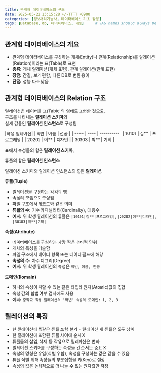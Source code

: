 ```yaml
---
title: 관계형 데이터베이스의 구조
date: 2025-05-22 13:15:28 +/-TTTT +0900
categories: [정보처리기능사, 데이터베이스 기초 활용]
tags: [Database, db, 데이터베이스, 개념]     # TAG names should always be lowercase
---
```


## 관계형 데이터베이스의 개요
* 관계형 데이터베이스를 구성하는 개체(Entity)나 관계(Relationship)를 릴레이션(Relation)이라는 표(Table)로 표현
* **종류:** 개체 릴레이션(개체 표현), 관계 릴레이션(관계 표현)
* **장점:** 간결, 보기 편함, 다른 DB로 변환 용이
* **단점:** 성능 다소 낮음

## 관계형 데이터베이스의 Relation 구조
릴레이션은 데이터를 표(Table)의 형태로 표현한 것으로, <br>
구조를 나타내는 **릴레이션 스키마**와 <br>
실제 값들인 **릴레이션 인스턴스**로 구성됨

|학생 릴레이션|
| 학번  | 이름 | 전공       |
| ----- | ---- | ---------- |
| 10101 | 김** | 프로그래밍 |
| 20202 | 이** | 디자인     |
| 30303 | 박** | 기획       |

표에서 속성들의 합은 **릴레이션 스키마**,

튜플의 합은 **릴레이션 인스턴스**,

릴레이션 스키마와 릴레이션 인스턴스의 합은 **릴레이션**.


**튜플(Tuple)**
* 릴레이션을 구성하는 각각의 행
* 속성의 모음으로 구성됨
* 파일 구조에서 레코드와 같은 의미
* **튜플의 수:** 기수 카디널리티(Cardinality), 대응수
* **예시:** 위 학생 릴레이션의 튜플은 `|10101|김**|프로그래밍|`, `|20202|이**|디자인|`, `|30303|박**|기획|`

**속성(Attribute)**
* 데이터베이스를 구성하는 가장 작은 논리적 단위
* 개체의 특성을 기술함
* 파일 구조에서 데이터 항목 또는 데이터 필드에 해당
* **속성의 수:** 차수,디그리(Degree)
* **예시:** 위 학생 릴레이션의 속성은 `학번, 이름, 전공`

**도메인(Domain)**
* 하나의 속성이 취할 수 있는 같은 타입의 원자(Atomic)값의 집합
* 속성 값의 합법 여부 검사에도 사용
* **예시:** `중학교 학생 릴레이션의 '학년' 속성의 도메인: 1, 2, 3`

## 릴레이션의 특징
* 한 릴레이션에 똑같은 튜플 포함 불가 = 릴레이션 내 튜플은 모두 상이
* 한 릴레이션에 포함된 튜플 사이에 순서 X
* 튜플들의 삽입, 삭제 등 작업으로 릴레이션은 변화
* 릴레이션 스키마를 구성하는 속성들 간 순서는 중요 X
* 속성의 명칭은 유일(식별 위함), 속성을 구성하는 값은 같을 수 있음
* 튜플 식별 위해 속성들의 부분집합을 키(Key)로 설정
* 속성의 값은 논리적으로 더 나눌 수 없는 원자값만 저장
